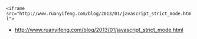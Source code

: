 `<iframe src="http://www.ruanyifeng.com/blog/2013/01/javascript_strict_mode.html">`
- http://www.ruanyifeng.com/blog/2013/01/javascript_strict_mode.html